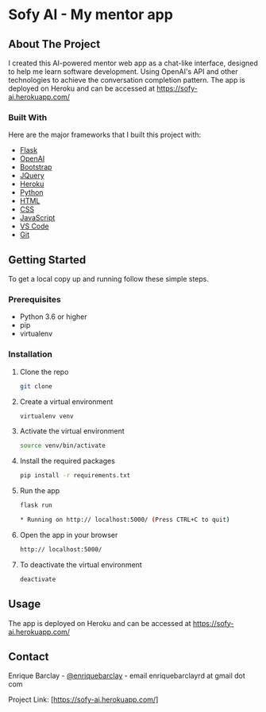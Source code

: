 # Sofy AI - My mentor app

## About The Project
I created this AI-powered mentor web app as a chat-like interface, designed to help me learn software development. Using OpenAI's API and other technologies to achieve the conversation completion pattern. The app is deployed on Heroku and can be accessed at https://sofy-ai.herokuapp.com/

### Built With
Here are the major frameworks that I built this project with:
* [Flask](https://flask.palletsprojects.com/en/2.0.x/)
* [OpenAI](https://openai.com/)
* [Bootstrap](https://getbootstrap.com)
* [JQuery](https://jquery.com)
* [Heroku](https://www.heroku.com/)
* [Python](https://www.python.org/)
* [HTML](https://html.com/)
* [CSS](https://www.w3.org/Style/CSS/Overview.en.html)
* [JavaScript](https://www.javascript.com/)
* [VS Code](https://code.visualstudio.com/)
* [Git](https://git-scm.com/)

## Getting Started

To get a local copy up and running follow these simple steps.

### Prerequisites

* Python 3.6 or higher
* pip
* virtualenv

### Installation

1. Clone the repo
   ```sh
   git clone
    ```
2. Create a virtual environment
    ```sh
    virtualenv venv
    ```
3. Activate the virtual environment
    ```sh
    source venv/bin/activate
    ```
4. Install the required packages
    ```sh
    pip install -r requirements.txt
    ```
5. Run the app
    ```sh
    flask run

    * Running on http:// localhost:5000/ (Press CTRL+C to quit)
    ```
6. Open the app in your browser
    ```sh
    http:// localhost:5000/
    ```
7. To deactivate the virtual environment
    ```sh
    deactivate 
    ```

## Usage

The app is deployed on Heroku and can be accessed at https://sofy-ai.herokuapp.com/

## Contact

Enrique Barclay - [@enriquebarclay](https://twitter.com/enriquebarclay) - email enriquebarclayrd at gmail dot com

Project Link: [https://sofy-ai.herokuapp.com/]